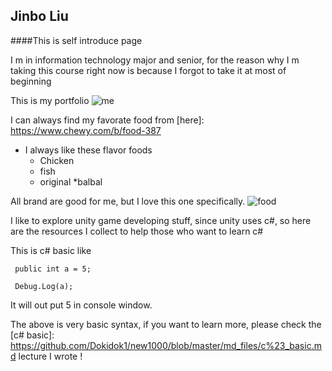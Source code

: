 ## Jinbo Liu

  
####This is self introduce page

I m in information technology major and senior, for the reason why I m taking this course right now is because I forgot to take it at most of beginning


This is my portfolio 
![me](https://github.com/Dokidok1/new1000/blob/master/images/34-RecursionGraph.png)

I can always find my favorate food from [here]: https://www.chewy.com/b/food-387

* I always like these flavor foods
    * Chicken
    * fish
    * original
    *balbal
    
All brand are good for me, but I love this one specifically.
![food](https://www.gettyimages.com/detail/photo/cat-food-royalty-free-image/458937981?adppopup=true)


I like to explore unity game developing stuff, since unity uses c#, so here are the resources I collect to help those who want to learn c#

This is c# basic like 

```
 public int a = 5;
 
 Debug.Log(a);
 ```
 
 It will out put 5 in console window.
 
 The above is very basic syntax, if you want to learn more, please check the [c# basic]: https://github.com/Dokidok1/new1000/blob/master/md_files/c%23_basic.md lecture I wrote !
 
 
 




